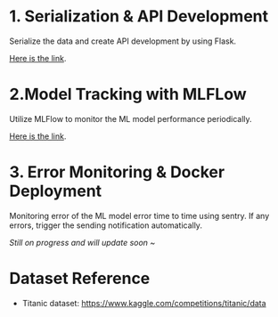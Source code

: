 # 1. Serialization & API Development
Serialize the data and create API development by using Flask.

[Here is the link](https://github.com/saa23/MLOps-101/tree/master/API%20Development).

# 2.Model Tracking with MLFLow
Utilize MLFlow to monitor the ML model performance periodically.

[Here is the link](https://github.com/saa23/MLOps-101/tree/master/Model%20Tracking).

# 3. Error Monitoring & Docker Deployment
Monitoring error of the ML model error time to time using sentry. If any errors, trigger the sending notification automatically.

*Still on progress and will update soon ~* 


# Dataset Reference
- Titanic dataset: https://www.kaggle.com/competitions/titanic/data
